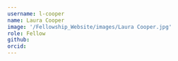 ```yaml
---
username: l-cooper
name: Laura Cooper
image: '/Fellowship_Website/images/Laura Cooper.jpg'
role: Fellow
github: 
orcid: 
---
```

